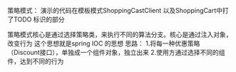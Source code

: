 策略模式：
演示的代码在模板模式ShoppingCastClient 以及ShoppingCart中打了TODO 标识的部分

策略模式核心是通过选择策略类，来执行不同的算法分支。核心是通过注入对象，改变行为
这个思想就是spring IOC 的思想
思路：
1.将每一种优惠策略（Discount接口），单独成一个组件对象，独立出来
2.使用方通过选择不同的组件，达到不同的行为

